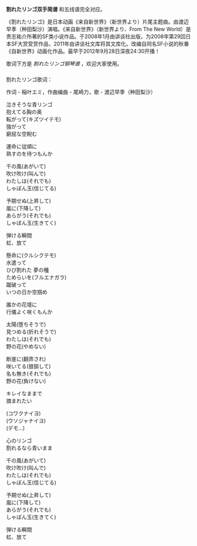 

**割れたリンゴ双手简谱** 和五线谱完全对应。

《割れたリンゴ》是日本动画《来自新世界》（新世界より）片尾主题曲。由渡辺早季（种田梨沙）演唱。《来自新世界》（新世界より、From The New
World）是贵志祐介所著的SF类小说作品。于2008年1月由讲谈社出版，为2008年第29回日本SF大赏受赏作品，2011年由讲谈社文库将其文库化。改编自同名SF小说的秋番《自新世界》动画化作品。最早于2012年9月28日深夜24:30开播！

歌词下方是 _割れたリンゴ钢琴谱_ ，欢迎大家使用。

###  
割れたリンゴ歌词：

作词 - 稲叶エミ，作曲编曲 - 尾崎力，歌 - 渡辺早季（种田梨沙）

泣きそうな青リンゴ  
抱えてる胸の奥  
転がって(キズツイテモ)  
強がって  
窮屈な空睨む

運命に従順に  
熟すのを待つもんか

千の風(あがいて)  
吹け吹け(叫んで)  
わたしは(それでも)  
しゃぼん玉(信じてる)

予期せぬ(上昇して)  
嵐に(下降して)  
あらがう(それでも)  
しゃぼん玉(生きてく)

弾ける瞬間  
虹、放て

懸命に(クルシクテモ)  
水遣って  
ひび割れた 夢の種  
ためらいを(フルエナガラ)  
蹴破って  
いつの日か空掴め

誰かの花壇に  
行儀よく咲くもんか

太陽(堕ちそうで)  
見つめる(折れそうで)  
わたしは(それでも)  
野の花(やめない)

断崖に(翻弄され)  
咲いてる(狼狽して)  
名も無き(それでも)  
野の花(負けない)

キレイなままで  
摘まれたい

(コワクナイヨ)  
(ウソジャナイヨ)  
(デモ…)

心のリンゴ  
割れるなら青いまま

千の風(あがいて)  
吹け吹け(叫んで)  
わたしは(それでも)  
しゃぼん玉(信じてる)

予期せぬ(上昇して)  
嵐に(下降して)  
あらがう(それでも)  
しゃぼん玉(生きてく)

弾ける瞬間  
虹、放て

